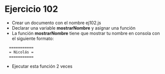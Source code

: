 # Ejercicio 102

- Crear un documento con el nombre ej102.js
- Declarar una variable **mostrarNombre** y asignar una función
- La función **mostrarNombre** tiene que mostrar tu nombre en consola con el siguiente formato:

```bash
  ===========
  = Nicolás =
  ===========
```

- Ejecutar esta función 2 veces
